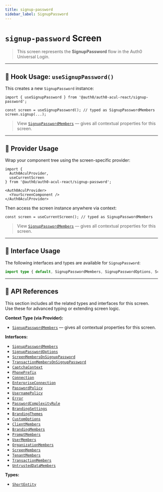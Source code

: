 ```yaml
---
title: signup-password
sidebar_label: SignupPassword
---
```


# `signup-password` Screen

> This screen represents the **SignupPassword** flow in the Auth0 Universal Login.

---

## 🔹 Hook Usage: `useSignupPassword()`

This creates a new `SignupPassword` instance:

```tsx
import { useSignupPassword } from '@auth0/auth0-acul-react/signup-password';

const screen = useSignupPassword(); // typed as SignupPasswordMembers
screen.signup(...);
```

> View [`SignupPasswordMembers`](https://auth0.github.io/universal-login/interfaces/Classes.SignupPasswordMembers.html) — gives all contextual properties for this screen.

---

## 🔹 Provider Usage

Wrap your component tree using the screen-specific provider:

```tsx
import {
  Auth0AculProvider,
  useCurrentScreen
} from '@auth0/auth0-acul-react/signup-password';

<Auth0AculProvider>
  <YourScreenComponent />
</Auth0AculProvider>
```

Then access the screen instance anywhere via context:

```tsx
const screen = useCurrentScreen(); // typed as SignupPasswordMembers
```
> View [`SignupPasswordMembers`](https://auth0.github.io/universal-login/interfaces/Classes.SignupPasswordMembers.html) — gives all contextual properties for this screen.

---

## 🔹 Interface Usage

The following interfaces and types are available for `SignupPassword`:

```ts
import type { default, SignupPasswordMembers, SignupPasswordOptions, ScreenMembersOnSignupPassword, TransactionMembersOnSignupPassword, CaptchaContext, PhonePrefix, Connection, EnterpriseConnection, PasswordPolicy, UsernamePolicy, Error, PasswordComplexityRule, BrandingSettings, BrandingThemes, CustomOptions, ShortEntity, ClientMembers, BrandingMembers, PromptMembers, UserMembers, OrganizationMembers, ScreenMembers, TenantMembers, TransactionMembers, UntrustedDataMembers } from '@auth0/auth0-acul-react/signup-password';
```

---

## 🔸 API References

This section includes all the related types and interfaces for this screen. Use these for advanced typing or extending screen logic.

**Context Type (via Provider):**
- [`SignupPasswordMembers`](https://auth0.github.io/universal-login/interfaces/Classes.SignupPasswordMembers.html) — gives all contextual properties for this screen.

**Interfaces:**
- [`SignupPasswordMembers`](https://auth0.github.io/universal-login/interfaces/Classes.SignupPasswordMembers.html)
- [`SignupPasswordOptions`](https://auth0.github.io/universal-login/interfaces/Classes.SignupPasswordOptions.html)
- [`ScreenMembersOnSignupPassword`](https://auth0.github.io/universal-login/interfaces/Classes.ScreenMembersOnSignupPassword.html)
- [`TransactionMembersOnSignupPassword`](https://auth0.github.io/universal-login/interfaces/Classes.TransactionMembersOnSignupPassword.html)
- [`CaptchaContext`](https://auth0.github.io/universal-login/interfaces/Classes.CaptchaContext.html)
- [`PhonePrefix`](https://auth0.github.io/universal-login/interfaces/Classes.PhonePrefix.html)
- [`Connection`](https://auth0.github.io/universal-login/interfaces/Classes.Connection.html)
- [`EnterpriseConnection`](https://auth0.github.io/universal-login/interfaces/Classes.EnterpriseConnection.html)
- [`PasswordPolicy`](https://auth0.github.io/universal-login/interfaces/Classes.PasswordPolicy.html)
- [`UsernamePolicy`](https://auth0.github.io/universal-login/interfaces/Classes.UsernamePolicy.html)
- [`Error`](https://auth0.github.io/universal-login/interfaces/Classes.Error.html)
- [`PasswordComplexityRule`](https://auth0.github.io/universal-login/interfaces/Classes.PasswordComplexityRule.html)
- [`BrandingSettings`](https://auth0.github.io/universal-login/interfaces/Classes.BrandingSettings.html)
- [`BrandingThemes`](https://auth0.github.io/universal-login/interfaces/Classes.BrandingThemes.html)
- [`CustomOptions`](https://auth0.github.io/universal-login/interfaces/Classes.CustomOptions.html)
- [`ClientMembers`](https://auth0.github.io/universal-login/interfaces/Classes.ClientMembers.html)
- [`BrandingMembers`](https://auth0.github.io/universal-login/interfaces/Classes.BrandingMembers.html)
- [`PromptMembers`](https://auth0.github.io/universal-login/interfaces/Classes.PromptMembers.html)
- [`UserMembers`](https://auth0.github.io/universal-login/interfaces/Classes.UserMembers.html)
- [`OrganizationMembers`](https://auth0.github.io/universal-login/interfaces/Classes.OrganizationMembers.html)
- [`ScreenMembers`](https://auth0.github.io/universal-login/interfaces/Classes.ScreenMembers.html)
- [`TenantMembers`](https://auth0.github.io/universal-login/interfaces/Classes.TenantMembers.html)
- [`TransactionMembers`](https://auth0.github.io/universal-login/interfaces/Classes.TransactionMembers.html)
- [`UntrustedDataMembers`](https://auth0.github.io/universal-login/interfaces/Classes.UntrustedDataMembers.html)


**Types:**
- [`ShortEntity`](https://auth0.github.io/universal-login/types/Classes.ShortEntity.html)
